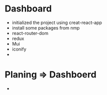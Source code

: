 # Dashboard 
- initialized the project using creat-react-app
- install some packages from nmp 
- react-router-dom
- redux
- Mui
- iconify
- 



# Planing => Dashboerd
-  